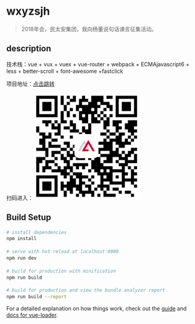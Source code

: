 # wxyzsjh

> 2018年会，民太安集团，我向杨董说句话谏言征集活动。

## description

技术栈：vue + vux + vuex + vue-router + webpack + ECMAjavascript6 + less + better-scroll + font-awesome +fastclick

项目地址：[点击跳转](http://www.jaja365.cn/wxyzsjh "项目地址")

扫码进入：![若未显示，点击上面项目地址一样](static/qrcode.png)

## Build Setup

``` bash
# install dependencies
npm install

# serve with hot reload at localhost:8080
npm run dev

# build for production with minification
npm run build

# build for production and view the bundle analyzer report
npm run build --report
```

For a detailed explanation on how things work, check out the [guide](http://vuejs-templates.github.io/webpack/) and [docs for vue-loader](http://vuejs.github.io/vue-loader).
